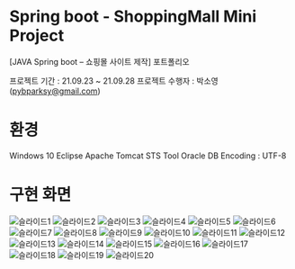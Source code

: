 # Spring boot - ShoppingMall Mini Project
[JAVA Spring boot – 쇼핑몰 사이트 제작] 포트폴리오


프로젝트 기간 : 21.09.23 ~ 21.09.28
프로젝트 수행자 : 박소영(pybparksy@gmail.com)

# 환경
Windows 10
Eclipse
Apache Tomcat
STS Tool
Oracle DB
Encoding : UTF-8

# 구현 화면
![슬라이드1](https://user-images.githubusercontent.com/92881331/143689195-43f59d4a-2dc0-4013-9b0a-df1c4ef68c38.JPG)
![슬라이드2](https://user-images.githubusercontent.com/92881331/143689204-8d963c9a-9fbc-4056-a835-6bdb49346b39.JPG)
![슬라이드3](https://user-images.githubusercontent.com/92881331/143689207-a948e147-102f-4603-ba97-66ec49152003.JPG)
![슬라이드4](https://user-images.githubusercontent.com/92881331/143689210-83799c75-2933-4bd6-ad99-179688ce365c.JPG)
![슬라이드5](https://user-images.githubusercontent.com/92881331/143689211-cd92d7ff-8a21-4776-9b7f-f96138393463.JPG)
![슬라이드6](https://user-images.githubusercontent.com/92881331/143689212-29a32f4a-65be-4ef7-8069-5c5560680d33.JPG)
![슬라이드7](https://user-images.githubusercontent.com/92881331/143689213-7376d80f-cfc9-437d-97f5-abb61c8390ce.JPG)
![슬라이드8](https://user-images.githubusercontent.com/92881331/143689214-0e9544c1-33b8-4f87-8c87-37ab81e1273c.JPG)
![슬라이드9](https://user-images.githubusercontent.com/92881331/143689216-52496a1b-699d-4e09-ab98-04bfdb0bf8c2.JPG)
![슬라이드10](https://user-images.githubusercontent.com/92881331/143689218-e4b6efe8-dcf9-4529-b89e-fa81bf3fb513.JPG)
![슬라이드11](https://user-images.githubusercontent.com/92881331/143689219-9640f0bd-7196-4d1f-b6c3-11f450f8aa4c.JPG)
![슬라이드12](https://user-images.githubusercontent.com/92881331/143689220-9cbfb46d-6b35-4fb7-812b-d6f8e60bb07b.JPG)
![슬라이드13](https://user-images.githubusercontent.com/92881331/143689221-dcd3ed84-6af0-4fdc-9b20-16e15e27a954.JPG)
![슬라이드14](https://user-images.githubusercontent.com/92881331/143689222-b75b8004-7165-4fad-99a0-29a21e9325a5.JPG)
![슬라이드15](https://user-images.githubusercontent.com/92881331/143689223-975457e1-5ca8-451e-a848-2c62e9a8f53e.JPG)
![슬라이드16](https://user-images.githubusercontent.com/92881331/143689224-96498a18-1668-4bf5-98cd-e9ade00e48e2.JPG)
![슬라이드17](https://user-images.githubusercontent.com/92881331/143689225-1aae86b9-bf00-41f7-8c78-41ccea55393e.JPG)
![슬라이드18](https://user-images.githubusercontent.com/92881331/143689227-900833c9-d5bb-43dc-b640-dbb9c767b2f2.JPG)
![슬라이드19](https://user-images.githubusercontent.com/92881331/143689228-bf827bd5-fcb5-40e5-8551-0ea077f4d9be.JPG)
![슬라이드20](https://user-images.githubusercontent.com/92881331/143689229-2dd67774-444e-472d-ab65-7f61b008c851.JPG)
